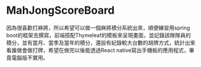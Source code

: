 # MahJongScoreBoard

因為很喜歡打麻將，所以希望可以做一個麻將積分系統出來，順便練習用spring boot的框架去撰寫，前端搭配Thymeleaf的模板來呈現畫面，並記錄該隊隊員的積分，並有當月、當季及當年的積分，還設有紀錄較大台數的胡牌方式，統計出來看誰做會做打牌，希望在做完以後能透過React native寫出手機板的應用程式，畢竟電腦版不實用。

